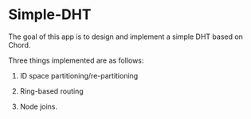 # Simple-DHT

The goal of this app is to design and implement a simple DHT based on Chord. 

Three things implemented are as follows: 

1) ID space partitioning/re-partitioning

2) Ring-based routing

3) Node joins.
